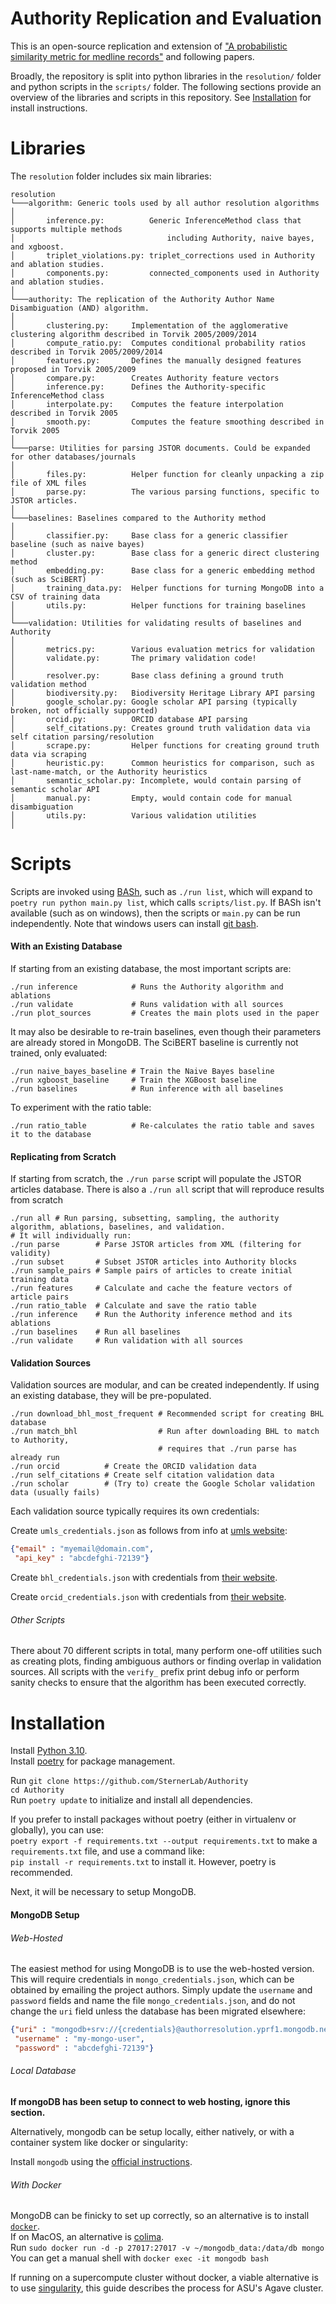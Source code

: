 # Authority Replication and Evaluation

This is an open-source replication and extension of ["A probabilistic similarity metric for medline records"](https://asistdl.onlinelibrary.wiley.com/doi/pdfdirect/10.1002/asi.20105?casa_token=DNyxGM6qY_EAAAAA:Z59sYoMxRI_28GiMlSwWEiVI25tMiO1XRKwlQR5AUUc-lsJbDF79LPqA9XeAK-8oJbJWgK23f4nTBTZu) and following papers. 

Broadly, the repository is split into python libraries in the `resolution/` folder and python scripts in the `scripts/` folder. The following sections provide an overview of the libraries and scripts in this repository. See [Installation](#Installation) for install instructions.

# Libraries

The `resolution` folder includes six main libraries:  
```
resolution
└───algorithm: Generic tools used by all author resolution algorithms
│
│       inference.py:          Generic InferenceMethod class that supports multiple methods
│                                  including Authority, naive bayes, and xgboost.
│       triplet_violations.py: triplet_corrections used in Authority and ablation studies.
│       components.py:         connected_components used in Authority and ablation studies.
│
└───authority: The replication of the Authority Author Name Disambiguation (AND) algorithm.
│       
│       clustering.py:     Implementation of the agglomerative clustering algorithm described in Torvik 2005/2009/2014
│       compute_ratio.py:  Computes conditional probability ratios described in Torvik 2005/2009/2014
│       features.py:       Defines the manually designed features proposed in Torvik 2005/2009
│       compare.py:        Creates Authority feature vectors
│       inference.py:      Defines the Authority-specific InferenceMethod class
│       interpolate.py:    Computes the feature interpolation described in Torvik 2005
│       smooth.py:         Computes the feature smoothing described in Torvik 2005
│
└───parse: Utilities for parsing JSTOR documents. Could be expanded for other databases/journals
│       
│       files.py:          Helper function for cleanly unpacking a zip file of XML files
│       parse.py:          The various parsing functions, specific to JSTOR articles. 
│
└───baselines: Baselines compared to the Authority method
│       
│       classifier.py:     Base class for a generic classifier baseline (such as naive bayes)
│       cluster.py:        Base class for a generic direct clustering method
│       embedding.py:      Base class for a generic embedding method (such as SciBERT)
│       training_data.py:  Helper functions for turning MongoDB into a CSV of training data
│       utils.py:          Helper functions for training baselines
│
└───validation: Utilities for validating results of baselines and Authority
│       
│       metrics.py:        Various evaluation metrics for validation
│       validate.py:       The primary validation code!
│
│       resolver.py:       Base class defining a ground truth validation method
│       biodiversity.py:   Biodiversity Heritage Library API parsing
│       google_scholar.py: Google scholar API parsing (typically broken, not officially supported)
│       orcid.py:          ORCID database API parsing
│       self_citations.py: Creates ground truth validation data via self citation parsing/resolution
│       scrape.py:         Helper functions for creating ground truth data via scraping
│       heuristic.py:      Common heuristics for comparison, such as last-name-match, or the Authority heuristics
│       semantic_scholar.py: Incomplete, would contain parsing of semantic scholar API
│       manual.py:         Empty, would contain code for manual disambiguation
│       utils.py:          Various validation utilities
│
```

# Scripts

Scripts are invoked using [BASh](https://en.wikipedia.org/wiki/Bash_(Unix_shell)?useskin=vector), such as `./run list`, which will expand to `poetry run python main.py list`, which calls `scripts/list.py`. If BASh isn't available (such as on windows), then the scripts or `main.py` can be run independently. Note that windows users can install [git
bash](https://git-scm.com/downloads).

#### With an Existing Database
If starting from an existing database, the most important scripts are:
```
./run inference            # Runs the Authority algorithm and ablations
./run validate             # Runs validation with all sources
./run plot_sources         # Creates the main plots used in the paper
```

It may also be desirable to re-train baselines, even though their parameters are already stored in MongoDB. The SciBERT baseline is currently not trained, only evaluated:  
```
./run naive_bayes_baseline # Train the Naive Bayes baseline
./run xgboost_baseline     # Train the XGBoost baseline
./run baselines            # Run inference with all baselines
```

To experiment with the ratio table:
```
./run ratio_table          # Re-calculates the ratio table and saves it to the database
```

#### Replicating from Scratch
If starting from scratch, the `./run parse` script will populate the JSTOR articles database. There is also a `./run all` script that will reproduce results from scratch

```
./run all # Run parsing, subsetting, sampling, the authority algorithm, ablations, baselines, and validation.
# It will individually run:
./run parse        # Parse JSTOR articles from XML (filtering for validity)
./run subset       # Subset JSTOR articles into Authority blocks
./run sample_pairs # Sample pairs of articles to create initial training data
./run features     # Calculate and cache the feature vectors of article pairs
./run ratio_table  # Calculate and save the ratio table
./run inference    # Run the Authority inference method and its ablations
./run baselines    # Run all baselines
./run validate     # Run validation with all sources
```

#### Validation Sources
Validation sources are modular, and can be created independently. If using an existing database, they will be pre-populated.
```
./run download_bhl_most_frequent # Recommended script for creating BHL database
./run match_bhl                  # Run after downloading BHL to match to Authority, 
                                 # requires that ./run parse has already run
./run orcid          # Create the ORCID validation data
./run self_citations # Create self citation validation data
./run scholar        # (Try to) create the Google Scholar validation data (usually fails)
```

Each validation source typically requires its own credentials:

Create `umls_credentials.json` as follows from info at [umls website](https://documentation.uts.nlm.nih.gov/rest/home.html):
```json
{"email" : "myemail@domain.com",
 "api_key" : "abcdefghi-72139"}
```

Create `bhl_credentials.json` with credentials from [their website](https://www.biodiversitylibrary.org/docs/api3.html).

Create `orcid_credentials.json` with credentials from [their website](https://info.orcid.org/documentation/api-tutorials/).


###### Other Scripts

There about 70 different scripts in total, many perform one-off utilities such as creating plots, finding ambiguous authors or finding overlap in validation sources.
All scripts with the `verify_` prefix print debug info or perform sanity checks to ensure that the algorithm has been executed correctly.


# Installation

Install [Python 3.10](https://www.python.org/downloads/).  
Install [poetry](https://python-poetry.org/) for package management.  

Run `git clone https://github.com/SternerLab/Authority`  
`cd Authority`  
Run `poetry update` to initialize and install all dependencies.  

If you prefer to install packages without poetry (either in virtualenv or globally), you can use:  
`poetry export -f requirements.txt --output requirements.txt` to make a `requirements.txt` file, and use a command like:  
`pip install -r requirements.txt` to install it. However, poetry is recommended.

Next, it will be necessary to setup MongoDB.

#### MongoDB Setup

###### Web-Hosted 

The easiest method for using MongoDB is to use the web-hosted version.
This will require credentials in `mongo_credentials.json`, which can be obtained by emailing the project authors. Simply update the `username` and `password` fields and name the file `mongo_credentials.json`, and do not change the `uri` field unless the database has been migrated elsewhere:  
```json
{"uri" : "mongodb+srv://{credentials}@authorresolution.yprf1.mongodb.net",
 "username" : "my-mongo-user",
 "password" : "abcdefghi-72139"}
```

###### Local Database

**If mongoDB has been setup to connect to web hosting, ignore this section.**

Alternatively, mongodb can be setup locally, either natively, or with a container system like docker or singularity:

Install `mongodb` using the [official instructions](https://www.mongodb.com/docs/manual/installation/).  

###### With Docker
MongoDB can be finicky to set up correctly, so an alternative is to install [`docker`](https://www.docker.com/).  
If on MacOS, an alternative is [colima](https://github.com/abiosoft/colima).  
Run `sudo docker run -d -p 27017:27017 -v ~/mongodb_data:/data/db mongo`  
You can get a manual shell with `docker exec -it mongodb bash`  

If running on a supercompute cluster without docker, a viable alternative is to use [singularity](https://asurc.atlassian.net/wiki/spaces/RC/pages/54099969/Building+containers+and+using+Singularity#BuildingcontainersandusingSingularity-WhatisSingularityandwhynotDocker%3F), this guide describes the process for ASU's Agave cluster.
